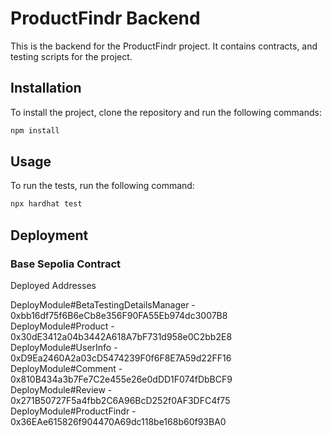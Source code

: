 # ProductFindr Backend

This is the backend for the ProductFindr project. It contains contracts, and testing scripts for the project.

## Installation

To install the project, clone the repository and run the following commands:

```bash
npm install
```

## Usage

To run the tests, run the following command:

```bash
npx hardhat test
```

## Deployment

### Base Sepolia Contract

Deployed Addresses

DeployModule#BetaTestingDetailsManager - 0xbb16df75f6B6eCb8e356F90FA55Eb974dc3007B8
DeployModule#Product - 0x30dE3412a04b3442A618A7bF731d958e0C2bb2E8
DeployModule#UserInfo - 0xD9Ea2460A2a03cD5474239F0f6F8E7A59d22FF16
DeployModule#Comment - 0x810B434a3b7Fe7C2e455e26e0dDD1F074fDbBCF9
DeployModule#Review - 0x271B50727F5a4fbb2C6A96BcD252f0AF3DFC4f75
DeployModule#ProductFindr - 0x36EAe615826f904470A69dc118be168b60f93BA0
